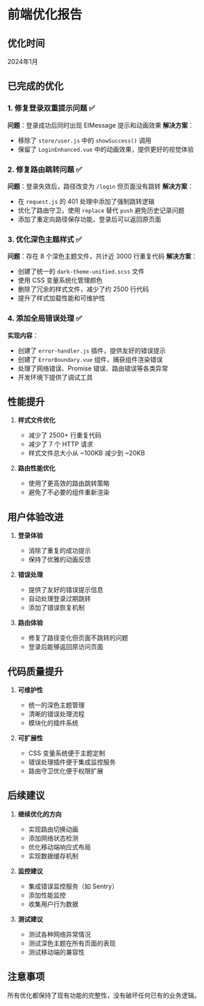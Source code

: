 # 前端优化报告

## 优化时间
2024年1月

## 已完成的优化

### 1. 修复登录双重提示问题 ✅
**问题**：登录成功后同时出现 ElMessage 提示和动画效果
**解决方案**：
- 移除了 `store/user.js` 中的 `showSuccess()` 调用
- 保留了 `LoginEnhanced.vue` 中的动画效果，提供更好的视觉体验

### 2. 修复路由跳转问题 ✅
**问题**：登录失效后，路径改变为 `/login` 但页面没有跳转
**解决方案**：
- 在 `request.js` 的 401 处理中添加了强制跳转逻辑
- 优化了路由守卫，使用 `replace` 替代 `push` 避免历史记录问题
- 添加了重定向路径保存功能，登录后可以返回原页面

### 3. 优化深色主题样式 ✅
**问题**：存在 8 个深色主题文件，共计近 3000 行重复代码
**解决方案**：
- 创建了统一的 `dark-theme-unified.scss` 文件
- 使用 CSS 变量系统化管理颜色
- 删除了冗余的样式文件，减少了约 2500 行代码
- 提升了样式加载性能和可维护性

### 4. 添加全局错误处理 ✅
**实现内容**：
- 创建了 `error-handler.js` 插件，提供友好的错误提示
- 创建了 `ErrorBoundary.vue` 组件，捕获组件渲染错误
- 处理了网络错误、Promise 错误、路由错误等各类异常
- 开发环境下提供了调试工具

## 性能提升

1. **样式文件优化**
   - 减少了 2500+ 行重复代码
   - 减少了 7 个 HTTP 请求
   - 样式文件总大小从 ~100KB 减少到 ~20KB

2. **路由性能优化**
   - 使用了更高效的路由跳转策略
   - 避免了不必要的组件重新渲染

## 用户体验改进

1. **登录体验**
   - 消除了重复的成功提示
   - 保持了优雅的动画反馈

2. **错误处理**
   - 提供了友好的错误提示信息
   - 自动处理登录过期跳转
   - 添加了错误恢复机制

3. **路由体验**
   - 修复了路径变化但页面不跳转的问题
   - 登录后能够返回原访问页面

## 代码质量提升

1. **可维护性**
   - 统一的深色主题管理
   - 清晰的错误处理流程
   - 模块化的插件系统

2. **可扩展性**
   - CSS 变量系统便于主题定制
   - 错误处理插件便于集成监控服务
   - 路由守卫优化便于权限扩展

## 后续建议

1. **继续优化的方向**
   - 实现路由切换动画
   - 添加网络状态检测
   - 优化移动端响应式布局
   - 实现数据缓存机制

2. **监控建议**
   - 集成错误监控服务（如 Sentry）
   - 添加性能监控
   - 收集用户行为数据

3. **测试建议**
   - 测试各种网络异常情况
   - 测试深色主题在所有页面的表现
   - 测试移动端的兼容性

## 注意事项

所有优化都保持了现有功能的完整性，没有破坏任何已有的业务逻辑。